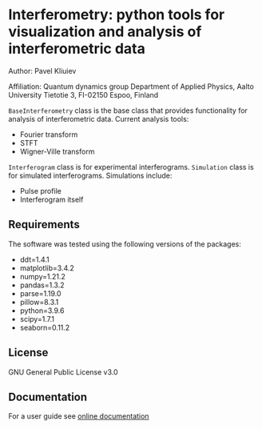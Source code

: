 # Interferometry: python tools for visualization and analysis of interferometric data

Author: Pavel Kliuiev

Affiliation: Quantum dynamics group
Department of Applied Physics, Aalto University
Tietotie 3, FI-02150 Espoo, Finland

```BaseInterferometry``` class is the base class that provides functionality for analysis of interferometric data.
Current analysis tools:
* Fourier transform
* STFT
* Wigner-Ville transform

```Interferogram``` class is for experimental interferograms.
```Simulation``` class is for simulated interferograms.
Simulations include:
* Pulse profile
* Interferogram itself

## Requirements

The software was tested using the following versions of the packages:

* ddt=1.4.1
* matplotlib=3.4.2
* numpy=1.21.2
* pandas=1.3.2
* parse=1.19.0
* pillow=8.3.1
* python=3.9.6
* scipy=1.7.1
* seaborn=0.11.2

## License

GNU General Public License v3.0

## Documentation
   
For a user guide see [online documentation](https://github.com/pkliui/Interferometry/blob/master/Interferometry/docs/InterferogramAnalysis.md)

